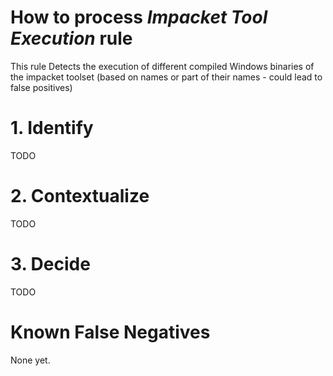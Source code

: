 # How to process *Impacket Tool Execution* rule
This rule Detects the execution of different compiled Windows binaries of the impacket toolset (based on names or part of their names - could lead to false positives)

# 1. Identify
TODO

# 2. Contextualize
TODO

# 3. Decide
TODO

# Known False Negatives
None yet.
